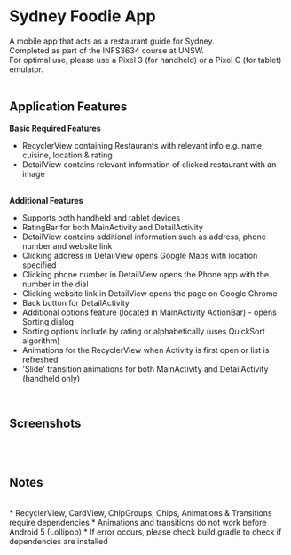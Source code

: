 # Sydney Foodie App
A mobile app that acts as a restaurant guide for Sydney.</br>
Completed as part of the INFS3634 course at UNSW.</br>
For optimal use, please use a Pixel 3 (for handheld) or a Pixel C (for tablet) emulator.</br>
</br>
<h2>Application Features</h2>
<b>Basic Required Features</b></br>

* RecyclerView containing Restaurants with relevant info e.g. name, cuisine, location & rating
* DetailView contains relevant information of clicked restaurant with an image
</br>
<b>Additional Features</b></br>

* Supports both handheld and tablet devices
* RatingBar for both MainActivity and DetailActivity
* DetailView contains additional information such as address, phone number and website link
* Clicking address in DetailView opens Google Maps with location specified
* Clicking phone number in DetailView opens the Phone app with the number in the dial
* Clicking website link in DetailView opens the page on Google Chrome
* Back button for DetailActivity
* Additional options feature (located in MainActivity ActionBar) - opens Sorting dialog
* Sorting options include by rating or alphabetically (uses QuickSort algorithm)
* Animations for the RecyclerView when Activity is first open or list is refreshed
* 'Slide' transition animations for both MainActivity and DetailActivity (handheld only)
</br>
<h2>Screenshots</h2></br>
</br>
<h2>Notes</h2></br>
* RecyclerView, CardView, ChipGroups, Chips, Animations & Transitions require dependencies
* Animations and transitions do not work before Android 5 (Lollipop)
* If error occurs, please check build.gradle to check if dependencies are installed
